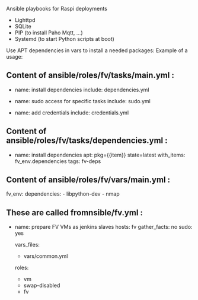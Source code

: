 Ansible playbooks for Raspi deployments

- Lighttpd
- SQLite
- PIP (to install Paho Mqtt, ...)
- Systemd (to start Python scripts at boot)

Use APT dependencies in vars to install a needed packages:
Example of a usage:

Content of ansible/roles/fv/tasks/main.yml :
---
- name: install dependencies
  include: dependencies.yml

- name: sudo access for specific tasks
  include: sudo.yml

- name: add credentials
  include: credentials.yml

Content of ansible/roles/fv/tasks/dependencies.yml :
---
- name: install dependencies
  apt: pkg={{item}} state=latest
  with_items: fv_env.dependencies
  tags: fv-deps

Content of ansible/roles/fv/vars/main.yml :
---
fv_env:
  dependencies:
    - libpython-dev
    - nmap


These are called fromnsible/fv.yml :
---
- name: prepare FV VMs as jenkins slaves
  hosts: fv
  gather_facts: no
  sudo: yes

  vars_files:
    - vars/common.yml

  roles:
    - vm
    - swap-disabled
    - fv
